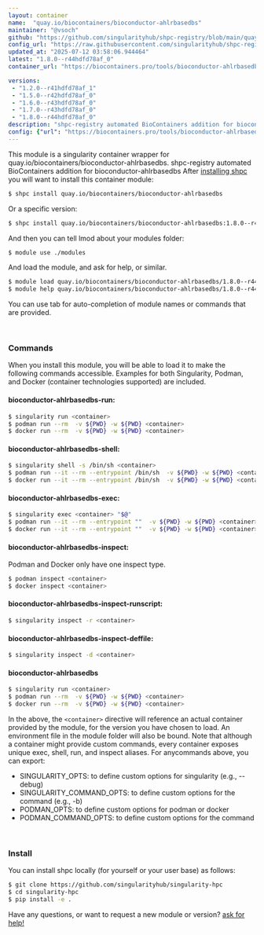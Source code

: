 ```yaml
---
layout: container
name:  "quay.io/biocontainers/bioconductor-ahlrbasedbs"
maintainer: "@vsoch"
github: "https://github.com/singularityhub/shpc-registry/blob/main/quay.io/biocontainers/bioconductor-ahlrbasedbs/container.yaml"
config_url: "https://raw.githubusercontent.com/singularityhub/shpc-registry/main/quay.io/biocontainers/bioconductor-ahlrbasedbs/container.yaml"
updated_at: "2025-07-12 03:58:06.944464"
latest: "1.8.0--r44hdfd78af_0"
container_url: "https://biocontainers.pro/tools/bioconductor-ahlrbasedbs"

versions:
 - "1.2.0--r41hdfd78af_1"
 - "1.5.0--r42hdfd78af_0"
 - "1.6.0--r43hdfd78af_0"
 - "1.7.0--r43hdfd78af_0"
 - "1.8.0--r44hdfd78af_0"
description: "shpc-registry automated BioContainers addition for bioconductor-ahlrbasedbs"
config: {"url": "https://biocontainers.pro/tools/bioconductor-ahlrbasedbs", "maintainer": "@vsoch", "description": "shpc-registry automated BioContainers addition for bioconductor-ahlrbasedbs", "latest": {"1.8.0--r44hdfd78af_0": "sha256:06e802ee6a5a7e2b32f586e70887dac33b8beb9dc8764c66bb956c97d2df2199"}, "tags": {"1.2.0--r41hdfd78af_1": "sha256:7a7726285e5c83cf3e9b4af8cffaf25939285ad55d771b3fdb11bc159e263d19", "1.5.0--r42hdfd78af_0": "sha256:abe0ee191fda768c1cd88d3ebd8af1cfc9b64b2309046d11514b2c3aecb41d96", "1.6.0--r43hdfd78af_0": "sha256:6b1aa737a7dabafa193b3aeed71c7906e541163d56119af8cf5432cdda3889a8", "1.7.0--r43hdfd78af_0": "sha256:1a00866374f5f47d01ba2296191015261a47f18a7f29a0bc3f5c254d6b0f8609", "1.8.0--r44hdfd78af_0": "sha256:06e802ee6a5a7e2b32f586e70887dac33b8beb9dc8764c66bb956c97d2df2199"}, "docker": "quay.io/biocontainers/bioconductor-ahlrbasedbs"}
---
```


This module is a singularity container wrapper for quay.io/biocontainers/bioconductor-ahlrbasedbs.
shpc-registry automated BioContainers addition for bioconductor-ahlrbasedbs
After [installing shpc](#install) you will want to install this container module:


```bash
$ shpc install quay.io/biocontainers/bioconductor-ahlrbasedbs
```

Or a specific version:

```bash
$ shpc install quay.io/biocontainers/bioconductor-ahlrbasedbs:1.8.0--r44hdfd78af_0
```

And then you can tell lmod about your modules folder:

```bash
$ module use ./modules
```

And load the module, and ask for help, or similar.

```bash
$ module load quay.io/biocontainers/bioconductor-ahlrbasedbs/1.8.0--r44hdfd78af_0
$ module help quay.io/biocontainers/bioconductor-ahlrbasedbs/1.8.0--r44hdfd78af_0
```

You can use tab for auto-completion of module names or commands that are provided.

<br>

### Commands

When you install this module, you will be able to load it to make the following commands accessible.
Examples for both Singularity, Podman, and Docker (container technologies supported) are included.

#### bioconductor-ahlrbasedbs-run:

```bash
$ singularity run <container>
$ podman run --rm  -v ${PWD} -w ${PWD} <container>
$ docker run --rm  -v ${PWD} -w ${PWD} <container>
```

#### bioconductor-ahlrbasedbs-shell:

```bash
$ singularity shell -s /bin/sh <container>
$ podman run --it --rm --entrypoint /bin/sh  -v ${PWD} -w ${PWD} <container>
$ docker run --it --rm --entrypoint /bin/sh  -v ${PWD} -w ${PWD} <container>
```

#### bioconductor-ahlrbasedbs-exec:

```bash
$ singularity exec <container> "$@"
$ podman run --it --rm --entrypoint ""  -v ${PWD} -w ${PWD} <container> "$@"
$ docker run --it --rm --entrypoint ""  -v ${PWD} -w ${PWD} <container> "$@"
```

#### bioconductor-ahlrbasedbs-inspect:

Podman and Docker only have one inspect type.

```bash
$ podman inspect <container>
$ docker inspect <container>
```

#### bioconductor-ahlrbasedbs-inspect-runscript:

```bash
$ singularity inspect -r <container>
```

#### bioconductor-ahlrbasedbs-inspect-deffile:

```bash
$ singularity inspect -d <container>
```



#### bioconductor-ahlrbasedbs

```bash
$ singularity run <container>
$ podman run --rm  -v ${PWD} -w ${PWD} <container>
$ docker run --rm  -v ${PWD} -w ${PWD} <container>
```


In the above, the `<container>` directive will reference an actual container provided
by the module, for the version you have chosen to load. An environment file in the
module folder will also be bound. Note that although a container
might provide custom commands, every container exposes unique exec, shell, run, and
inspect aliases. For anycommands above, you can export:

 - SINGULARITY_OPTS: to define custom options for singularity (e.g., --debug)
 - SINGULARITY_COMMAND_OPTS: to define custom options for the command (e.g., -b)
 - PODMAN_OPTS: to define custom options for podman or docker
 - PODMAN_COMMAND_OPTS: to define custom options for the command

<br>

### Install

You can install shpc locally (for yourself or your user base) as follows:

```bash
$ git clone https://github.com/singularityhub/singularity-hpc
$ cd singularity-hpc
$ pip install -e .
```

Have any questions, or want to request a new module or version? [ask for help!](https://github.com/singularityhub/singularity-hpc/issues)